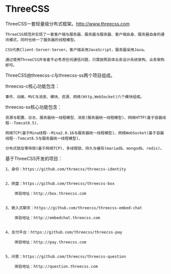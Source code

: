 # ThreeCSS

ThreeCSS一套轻量级分布式框架。http://www.threecss.com

	ThreeCSS规范并实现了一套客户端与服务器、服务器与服务器、客户端自身、服务器自身的通讯模式，同时也统一了服务器的线程模型。

	CSS代表Client-Server-Server。客户端采用JavaScript，服务器采用Java。

	通过使用ThreeCSS开发者不必考虑任何通信问题，只需按照具体业务设计系统架构、业务架构即可。


ThreeCSS由threecss-c与threecss-ss两个项目组成。


threecss-c核心功能包含：

	事件、动画、MVC与消息、模块、资源、网络(Http,WebSocket)六个模块组成。

threecss-ss核心功能包含：

	资源与配置、日志、服务器统一线程模型、消息(服务器统一线程模型)、网络HTTP(基于容器线程--Tomcat8.5)、
	
	网络TCP(基于Mina线程--Mina2.0.16与服务器统一线程模型)、网络WebSocket(基于容器线程--Tomcat8.5与服务器统一线程模型)、
	
	分布式锁及等待锁(基于网络TCP)、多线程锁、持久与缓存(mariadb、mongodb、redis)。
	

基于ThreeCSS开发的项目：
	
	1、身份：https://github.com/threecss/threecss-identity
	
	
	2、网盘：https://github.com/threecss/threecss-box
	
		体验地址：http://box.threecss.com
	
	
	3、嵌入式聊天：https://github.com/threecss/threecss-embed-chat
	
		体验地址：http://embedchat.threecss.com
	
	
	4、支付平台：https://github.com/threecss/threecss-pay
	
		体验地址：http://pay.threecss.com
	
	
	5、问答：https://github.com/threecss/threecss-question
	
		体验地址：http://question.threecss.com
	
	
	

